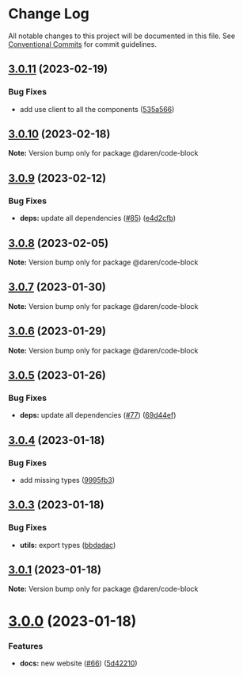# Change Log

All notable changes to this project will be documented in this file.
See [Conventional Commits](https://conventionalcommits.org) for commit guidelines.

## [3.0.11](https://github.com/darenmalfait/darenui/compare/@daren/code-block@3.0.10...@daren/code-block@3.0.11) (2023-02-19)


### Bug Fixes

* add use client to all the components ([535a566](https://github.com/darenmalfait/darenui/commit/535a56654d9b77090f4a26eae2621b55731edf26))





## [3.0.10](https://github.com/darenmalfait/darenui/compare/@daren/code-block@3.0.9...@daren/code-block@3.0.10) (2023-02-18)

**Note:** Version bump only for package @daren/code-block





## [3.0.9](https://github.com/darenmalfait/darenui/compare/@daren/code-block@3.0.8...@daren/code-block@3.0.9) (2023-02-12)


### Bug Fixes

* **deps:** update all dependencies ([#85](https://github.com/darenmalfait/darenui/issues/85)) ([e4d2cfb](https://github.com/darenmalfait/darenui/commit/e4d2cfbcb564984358629b02ec1d3d0fc21deffe))





## [3.0.8](https://github.com/darenmalfait/darenui/compare/@daren/code-block@3.0.7...@daren/code-block@3.0.8) (2023-02-05)

**Note:** Version bump only for package @daren/code-block





## [3.0.7](https://github.com/darenmalfait/darenui/compare/@daren/code-block@3.0.6...@daren/code-block@3.0.7) (2023-01-30)

**Note:** Version bump only for package @daren/code-block





## [3.0.6](https://github.com/darenmalfait/darenui/compare/@daren/code-block@3.0.5...@daren/code-block@3.0.6) (2023-01-29)

**Note:** Version bump only for package @daren/code-block





## [3.0.5](https://github.com/darenmalfait/darenui/compare/@daren/code-block@3.0.4...@daren/code-block@3.0.5) (2023-01-26)


### Bug Fixes

* **deps:** update all dependencies ([#77](https://github.com/darenmalfait/darenui/issues/77)) ([69d44ef](https://github.com/darenmalfait/darenui/commit/69d44ef9d89e649d145e5094702d19d992c00277))





## [3.0.4](https://github.com/darenmalfait/darenui/compare/@daren/code-block@3.0.3...@daren/code-block@3.0.4) (2023-01-18)


### Bug Fixes

* add missing types ([9995fb3](https://github.com/darenmalfait/darenui/commit/9995fb35e1e6a95a4b33be2ee140ec3fc7486b8d))





## [3.0.3](https://github.com/darenmalfait/darenui/compare/@daren/code-block@3.0.1...@daren/code-block@3.0.3) (2023-01-18)


### Bug Fixes

* **utils:** export types ([bbdadac](https://github.com/darenmalfait/darenui/commit/bbdadace754fa21cae5ed7e7fe4e249ab7143bc6))





## [3.0.1](https://github.com/darenmalfait/darenui/compare/@daren/code-block@3.0.0...@daren/code-block@3.0.1) (2023-01-18)

**Note:** Version bump only for package @daren/code-block





# [3.0.0](https://github.com/darenmalfait/darenui/compare/@daren/code-block@2.2.9...@daren/code-block@3.0.0) (2023-01-18)


### Features

* **docs:** new website ([#66](https://github.com/darenmalfait/darenui/issues/66)) ([5d42210](https://github.com/darenmalfait/darenui/commit/5d42210b72e68561a03b891fec5c255fbba5f274))
